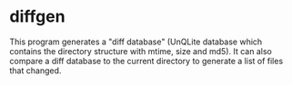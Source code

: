 # diffgen

This program generates a "diff database" (UnQLite database which contains the directory structure with mtime, size and md5).
It can also compare a diff database to the current directory to generate a list of files that changed.
